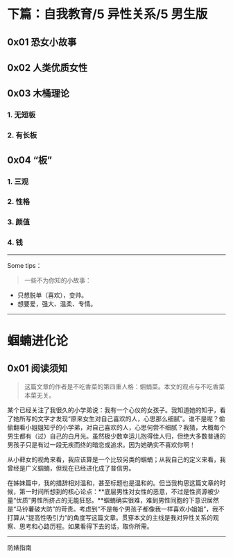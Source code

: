 # 下篇：自我教育/5 异性关系/5 男生版

## 0x01 恐女小故事

## 0x02 人类优质女性

## 0x03 木桶理论

### 1. 无短板

### 2. 有长板

## 0x04 “板”

### 1. 三观

### 2. 性格

### 3. 颜值

### 4. 钱

--------------------------------------------------------------------------

Some tips：

> 一些不为你知的小故事：

- 只想脱单（喜欢），变帅。
- 想要爱，强大、温柔、专情。

--------------------------------------------------------------------------

# 蝈蝻进化论

## 0x01 阅读须知

> 这篇文章的作者是不吃香菜的第四重人格：蝈蝻菜。本文的观点与不吃香菜本菜无关。

某个已经关注了我很久的小学弟说：我有一个心仪的女孩子。我知道她的知乎，看了她所写的文字才发现“原来女生对自己喜欢的人，心思那么细腻”。谁不是呢？偷偷翻看小姐姐知乎的小学弟，对自己喜欢的人，心思何尝不细腻？我猜，大概每个男生都有（过）自己的白月光。虽然极少数幸运儿抱得佳人归，但绝大多数普通的男孩子只是有过一段无疾而终的暗恋或追求。因为她确实不喜欢你啊！

从小藓女的视角来看，我应该算是一个比较另类的蝈蝻；从我自己的定义来看，我曾经是广义蝈蝻，但现在已经进化成了普信男。

在姊妹篇中，我的措辞相对温和，甚至标题也是温和的。但当我构思这篇文章的时候，第一时间所想到的核心论点：**底层男性对女性的恶意，不过是性资源被少量“优质”男性所挤占的无能狂怒。**蝈蝻确实很难，难到男性同胞的下意识居然是“马铃薯破大防”的苛责。考虑到“不是每个男孩子都像我一样喜欢小姐姐”，我不打算从“提高性吸引力”的角度写这篇文章。贯穿本文的主线是我对异性关系的观察、思考和心路历程。如果看得下去的话，取你所需。

---------------------------------------------------------------------------

防婊指南
